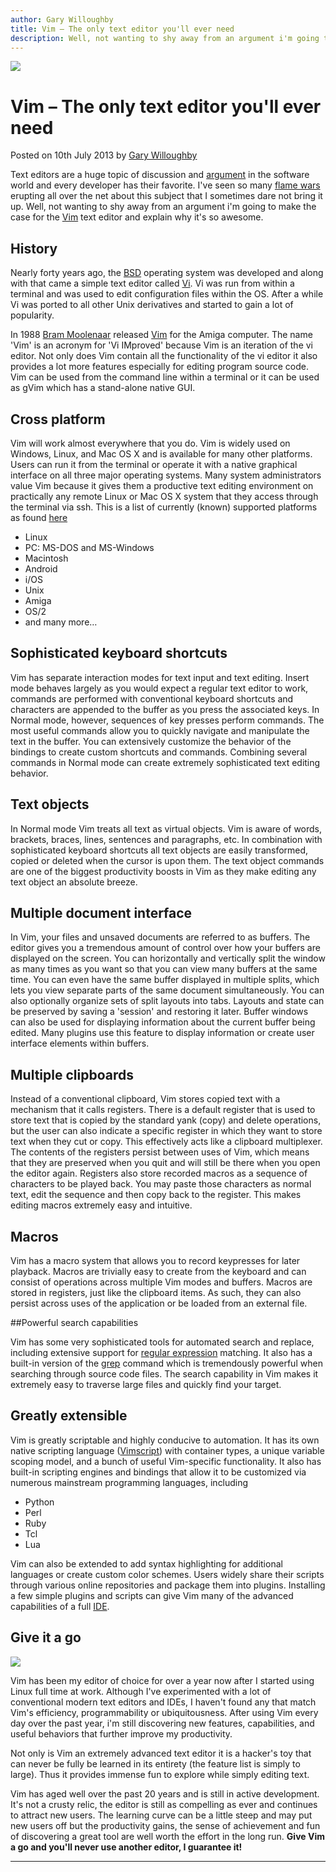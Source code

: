```yaml
---
author: Gary Willoughby
title: Vim – The only text editor you'll ever need
description: Well, not wanting to shy away from an argument i'm going to make the case for the Vim text editor and explain why it's so awesome.
---
```


![]($root-path$/articles/images/vim-the-only-text-editor-youll-ever-need-banner.jpg)

# Vim – The only text editor you'll ever need

<time>Posted on 10th July 2013 by [Gary Willoughby]($root-path$/pages/about.html)</time>

Text editors are a huge topic of discussion and [argument](https://en.wikipedia.org/wiki/Editor_war) in the software world and every developer has their favorite. I've seen so many [flame wars](https://en.wikipedia.org/wiki/Flaming_(Internet)) erupting all over the net about this subject that I sometimes dare not bring it up. Well, not wanting to shy away from an argument i'm going to make the case for the [Vim](https://en.wikipedia.org/wiki/Vim_(text_editor)) text editor and explain why it's so awesome.

## History

Nearly forty years ago, the [BSD](https://en.wikipedia.org/wiki/Berkeley_Software_Distribution) operating system was developed and along with that came a simple text editor called [Vi](https://en.wikipedia.org/wiki/Vi). Vi was run from within a terminal and was used to edit configuration files within the OS. After a while Vi was ported to all other Unix derivatives and started to gain a lot of popularity.

In 1988 [Bram Moolenaar](http://www.moolenaar.net/) released [Vim](https://en.wikipedia.org/wiki/Vim_(text_editor)) for the Amiga computer. The name 'Vim' is an acronym for 'Vi IMproved' because Vim is an iteration of the vi editor. Not only does Vim contain all the functionality of the vi editor it also provides a lot more features especially for editing program source code. Vim can be used from the command line within a terminal or it can be used as gVim which has a stand-alone native GUI.

## Cross platform

Vim will work almost everywhere that you do. Vim is widely used on Windows, Linux, and Mac OS X and is available for many other platforms. Users can run it from the terminal or operate it with a native graphical interface on all three major operating systems. Many system administrators value Vim because it gives them a productive text editing environment on practically any remote Linux or Mac OS X system that they access through the terminal via ssh. This is a list of currently (known) supported platforms as found [here](http://www.vim.org/download.php)

* Linux
* PC: MS-DOS and MS-Windows
* Macintosh
* Android
* i/OS
* Unix
* Amiga
* OS/2
* and many more…

## Sophisticated keyboard shortcuts

Vim has separate interaction modes for text input and text editing. Insert mode behaves largely as you would expect a regular text editor to work, commands are performed with conventional keyboard shortcuts and characters are appended to the buffer as you press the associated keys. In Normal mode, however, sequences of key presses perform commands. The most useful commands allow you to quickly navigate and manipulate the text in the buffer. You can extensively customize the behavior of the bindings to create custom shortcuts and commands. Combining several commands in Normal mode can create extremely sophisticated text editing behavior.

## Text objects

In Normal mode Vim treats all text as virtual objects. Vim is aware of words, brackets, braces, lines, sentences and paragraphs, etc. In combination with sophisticated keyboard shortcuts all text objects are easily transformed, copied or deleted when the cursor is upon them. The text object commands are one of the biggest productivity boosts in Vim as they make editing any text object an absolute breeze.

## Multiple document interface

In Vim, your files and unsaved documents are referred to as buffers. The editor gives you a tremendous amount of control over how your buffers are displayed on the screen. You can horizontally and vertically split the window as many times as you want so that you can view many buffers at the same time. You can even have the same buffer displayed in multiple splits, which lets you view separate parts of the same document simultaneously. You can also optionally organize sets of split layouts into tabs. Layouts and state can be preserved by saving a 'session' and restoring it later. Buffer windows can also be used for displaying information about the current buffer being edited. Many plugins use this feature to display information or create user interface elements within buffers.

## Multiple clipboards

Instead of a conventional clipboard, Vim stores copied text with a mechanism that it calls registers. There is a default register that is used to store text that is copied by the standard yank (copy) and delete operations, but the user can also indicate a specific register in which they want to store text when they cut or copy. This effectively acts like a clipboard multiplexer. The contents of the registers persist between uses of Vim, which means that they are preserved when you quit and will still be there when you open the editor again. Registers also store recorded macros as a sequence of characters to be played back. You may paste those characters as normal text, edit the sequence and then copy back to the register. This makes editing macros extremely easy and intuitive.

## Macros

Vim has a macro system that allows you to record keypresses for later playback. Macros are trivially easy to create from the keyboard and can consist of operations across multiple Vim modes and buffers. Macros are stored in registers, just like the clipboard items. As such, they can also persist across uses of the application or be loaded from an external file.

##Powerful search capabilities

Vim has some very sophisticated tools for automated search and replace, including extensive support for [regular expression](https://en.wikipedia.org/wiki/Regular_expression) matching. It also has a built-in version of the [grep](https://en.wikipedia.org/wiki/Grep) command which is tremendously powerful when searching through source code files. The search capability in Vim makes it extremely easy to traverse large files and quickly find your target.

## Greatly extensible

Vim is greatly scriptable and highly conducive to automation. It has its own native scripting language ([Vimscript](https://en.wikipedia.org/wiki/Vim_(text_editor)#Vim_script)) with container types, a unique variable scoping model, and a bunch of useful Vim-specific functionality. It also has built-in scripting engines and bindings that allow it to be customized via numerous mainstream programming languages, including

* Python
* Perl
* Ruby
* Tcl
* Lua

Vim can also be extended to add syntax highlighting for additional languages or create custom color schemes. Users widely share their scripts through various online repositories and package them into plugins. Installing a few simple plugins and scripts can give Vim many of the advanced capabilities of a full [IDE](https://en.wikipedia.org/wiki/Integrated_development_environment).

## Give it a go

![]($root-path$/articles/images/vim-logo.jpg)

Vim has been my editor of choice for over a year now after I started using Linux full time at work. Although I've experimented with a lot of conventional modern text editors and IDEs, I haven't found any that match Vim's efficiency, programmability or ubiquitousness. After using Vim every day over the past year, i'm still discovering new features, capabilities, and useful behaviors that further improve my productivity.

Not only is Vim an extremely advanced text editor it is a hacker's toy that can never be fully be learned in its entirety (the feature list is simply to large). Thus it provides immense fun to explore while simply editing text.

Vim has aged well over the past 20 years and is still in active development. It's not a crusty relic, the editor is still as compelling as ever and continues to attract new users. The learning curve can be a little steep and may put new users off but the productivity gains, the sense of achievement and fun of discovering a great tool are well worth the effort in the long run. **Give Vim a go and you'll never use another editor, I guarantee it!**

---
